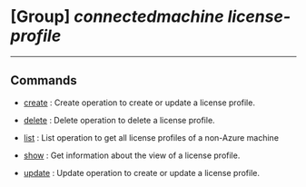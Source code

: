 # [Group] _connectedmachine license-profile_

---

## Commands

- [create](/Commands/connectedmachine/license-profile/_create.md)
: Create operation to create or update a license profile.

- [delete](/Commands/connectedmachine/license-profile/_delete.md)
: Delete operation to delete a license profile.

- [list](/Commands/connectedmachine/license-profile/_list.md)
: List operation to get all license profiles of a non-Azure machine

- [show](/Commands/connectedmachine/license-profile/_show.md)
: Get information about the view of a license profile.

- [update](/Commands/connectedmachine/license-profile/_update.md)
: Update operation to create or update a license profile.
